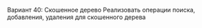 Вариант 40: Скошенное дерево
Реализовать операции поиска, добавления, удаления для скошенного дерева
